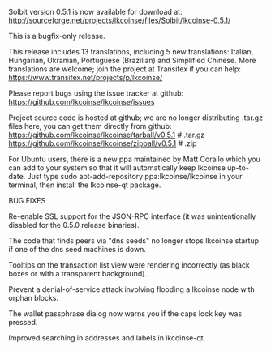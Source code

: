 Solbit version 0.5.1 is now available for download at:
http://sourceforge.net/projects/lkcoinse/files/Solbit/lkcoinse-0.5.1/

This is a bugfix-only release.

This release includes 13 translations, including 5 new translations:
Italian, Hungarian, Ukranian, Portuguese (Brazilian) and Simplified Chinese.
More translations are welcome; join the project at Transifex if you can help:
https://www.transifex.net/projects/p/lkcoinse/

Please report bugs using the issue tracker at github:
https://github.com/lkcoinse/lkcoinse/issues

Project source code is hosted at github; we are no longer
distributing .tar.gz files here, you can get them
directly from github:
https://github.com/lkcoinse/lkcoinse/tarball/v0.5.1  # .tar.gz
https://github.com/lkcoinse/lkcoinse/zipball/v0.5.1  # .zip

For Ubuntu users, there is a new ppa maintained by Matt Corallo which
you can add to your system so that it will automatically keep
lkcoinse up-to-date.  Just type
sudo apt-add-repository ppa:lkcoinse/lkcoinse
in your terminal, then install the lkcoinse-qt package.


BUG FIXES

Re-enable SSL support for the JSON-RPC interface (it was unintentionally
disabled for the 0.5.0 release binaries).

The code that finds peers via "dns seeds" no longer stops lkcoinse startup
if one of the dns seed machines is down.

Tooltips on the transaction list view were rendering incorrectly (as black boxes
or with a transparent background).

Prevent a denial-of-service attack involving flooding a lkcoinse node with
orphan blocks.

The wallet passphrase dialog now warns you if the caps lock key was pressed.

Improved searching in addresses and labels in lkcoinse-qt.
